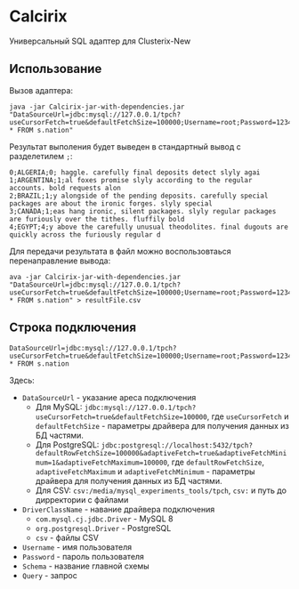 # Calcirix

Универсальный SQL адаптер для Clusterix-New

## Использование

Вызов адаптера:

```shell
java -jar Calcirix-jar-with-dependencies.jar "DataSourceUrl=jdbc:mysql://127.0.0.1/tpch?useCursorFetch=true&defaultFetchSize=100000;Username=root;Password=123456;Schema=s;DriverClassName=com.mysql.cj.jdbc.Driver;Query=SELECT * FROM s.nation"
```

Результат выполения будет выведен в стандартный вывод с разделетилем `;`:

```text
0;ALGERIA;0; haggle. carefully final deposits detect slyly agai
1;ARGENTINA;1;al foxes promise slyly according to the regular accounts. bold requests alon
2;BRAZIL;1;y alongside of the pending deposits. carefully special packages are about the ironic forges. slyly special 
3;CANADA;1;eas hang ironic, silent packages. slyly regular packages are furiously over the tithes. fluffily bold
4;EGYPT;4;y above the carefully unusual theodolites. final dugouts are quickly across the furiously regular d
```

Для передачи результата в файл можно воспользовтаься перенаправление вывода:

```shell
ava -jar Calcirix-jar-with-dependencies.jar "DataSourceUrl=jdbc:mysql://127.0.0.1/tpch?useCursorFetch=true&defaultFetchSize=100000;Username=root;Password=123456;Schema=s;DriverClassName=com.mysql.cj.jdbc.Driver;Query=SELECT * FROM s.nation" > resultFile.csv
```

## Строка подключения

```
DataSourceUrl=jdbc:mysql://127.0.0.1/tpch?useCursorFetch=true&defaultFetchSize=100000;Username=root;Password=123456;Schema=s;DriverClassName=com.mysql.cj.jdbc.Driver;Query=SELECT * FROM s.nation
```

Здесь:
- `DataSourceUrl` - указание ареса подключения
  - Для MySQL: `jdbc:mysql://127.0.0.1/tpch?useCursorFetch=true&defaultFetchSize=100000`, где `useCursorFetch` и `defaultFetchSize` - параметры драйвера для получения данных из БД частями.
  - Для PostgreSQL: `jdbc:postgresql://localhost:5432/tpch?defaultRowFetchSize=100000&adaptiveFetch=true&adaptiveFetchMinimum=1&adaptiveFetchMaximum=100000`, где `defaultRowFetchSize`, `adaptiveFetchMaximum` и `adaptiveFetchMinimum` - параметры драйвера для получения данных из БД частями.
  - Для CSV: `csv:/media/mysql_experiments_tools/tpch`, `csv:` и путь до дирректории с файлами
- `DriverClassName` - навание драйвера подключения
  - `com.mysql.cj.jdbc.Driver` - MySQL 8
  - `org.postgresql.Driver` - PostgreSQL
  - `csv` - файлы CSV
- `Username` - имя пользователя
- `Password` - пароль пользователя
- `Schema` - название главной схемы
- `Query` - запрос

